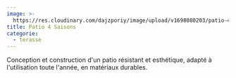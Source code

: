 ```yaml
---
image: >-
  https://res.cloudinary.com/dajzporiy/image/upload/v1698080203/patio-4-saison_bjo7ay.jpg
title: Patio 4 Saisons
categorie:
  - terasse
---
```


Conception et construction d'un patio résistant et esthétique, adapté à l'utilisation toute l'année, en matériaux durables.
